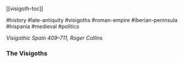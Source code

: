 [[visigoth-toc]]

#history #late-antiquity #visigoths #roman-empire #iberian-peninsula #hispania #medieval  #politics

*Visigothic Spain 409–711, Roger Collins*

### The Visigoths


